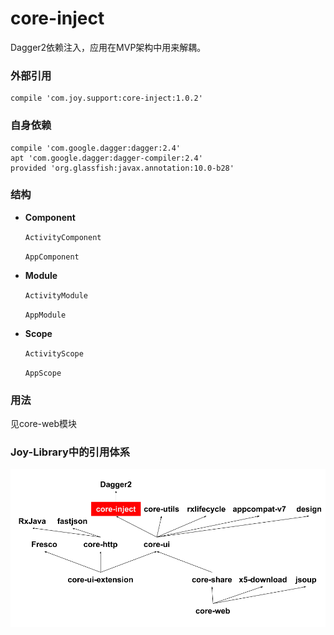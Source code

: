 # core-inject

Dagger2依赖注入，应用在MVP架构中用来解耦。

### 外部引用

```
compile 'com.joy.support:core-inject:1.0.2'
```

### 自身依赖

```
compile 'com.google.dagger:dagger:2.4'
apt 'com.google.dagger:dagger-compiler:2.4'
provided 'org.glassfish:javax.annotation:10.0-b28'
```

### 结构

- **Component**

    `ActivityComponent`

    `AppComponent`

- **Module**

    `ActivityModule`

    `AppModule`

- **Scope**

    `ActivityScope`

    `AppScope`

### 用法

见core-web模块

### Joy-Library中的引用体系

![](core-inject.png)
